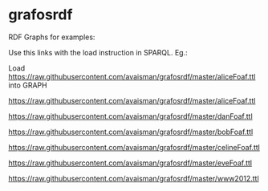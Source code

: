 # grafosrdf
RDF Graphs for examples: 

Use this links with the load instruction in SPARQL. Eg.:

Load <https://raw.githubusercontent.com/avaisman/grafosrdf/master/aliceFoaf.ttl> into  GRAPH  <alice>

https://raw.githubusercontent.com/avaisman/grafosrdf/master/aliceFoaf.ttl

https://raw.githubusercontent.com/avaisman/grafosrdf/master/danFoaf.ttl

https://raw.githubusercontent.com/avaisman/grafosrdf/master/bobFoaf.ttl

https://raw.githubusercontent.com/avaisman/grafosrdf/master/celineFoaf.ttl

https://raw.githubusercontent.com/avaisman/grafosrdf/master/eveFoaf.ttl

https://raw.githubusercontent.com/avaisman/grafosrdf/master/www2012.ttl
